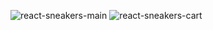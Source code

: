 ![react-sneakers-main](https://user-images.githubusercontent.com/77832483/134467054-2198947d-70f0-4600-ab09-a0375efd13d9.png)
![react-sneakers-cart](https://user-images.githubusercontent.com/77832483/134467071-5e43d88b-51ce-4a6a-858d-91a7888c29cd.png)
